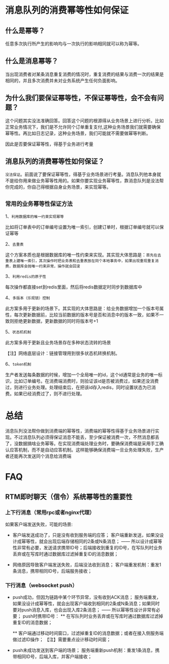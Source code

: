 # 消息队列的消费幂等性如何保证

## 什么是幂等？
任意多次执行所产生的影响均与一次执行的影响相同就可以称为幂等。

## 什么是消息幂等？
当出现消费者对某条消息重复消费的情况时，重复消费的结果与消费一次的结果是相同的，并且多次消费并未对业务系统产生任何负面影响。

## 为什么我们要保证幂等性，不保证幂等性，会不会有问题？
这个问题其实没法准确回答。回答这个问题的根源得从业务场景上进行分析。比如正常业务情况下，我们是不允许同个订单重复支付,这种业务场景我们就需要确保幂等性。再比如日志记录，这种业务场景，我们可能就不需要做幂等判断。

因此是否要保证幂等性，得基于业务进行考量

## 消息队列的消费幂等性如何保证？
`没法保证`。前面说了要保证幂等性，得基于业务场景进行考量。消息队列他本身就不是给你用来做业务幂等性用的。如果你要实现业务幂等性，靠消息队列是没法帮你完成的，你自己得根据自身业务场景，来实现幂等。

## `常用的业务幂等性保证方法`
1、`利用数据库的唯一约束实现幂等`

比如将订单表中的订单编号设置为唯一索引，创建订单时，根据订单编号就可以保证幂等

2、`去重表`

这个方案本质也是根据数据库的唯一性约束来实现。其实现大体思路是：`首先在去重表上建唯一索引，其次操作时把业务表和去重表放在同个本地事务中，如果出现重现重复消费，数据库会抛唯一约束异常，操作就会回滚`

3、`利用redis的原子性`

每次操作都直接set到redis里面，然后将redis数据定时同步到数据库中

4、`多版本（乐观锁）控制`

此方案多用于更新的场景下。其实现的大体思路是：给业务数据增加一个版本号属性，每次更新数据前，比较当前数据的版本号是否和消息中的版本一致，如果不一致则拒绝更新数据，更新数据的同时将版本号+1


5、`状态机机制`

此方案多用于更新且业务场景存在多种状态流转的场景

【注】网络底层设计：链接管理用到很多状态机转换机制。

6、`token机制`

生产者发送每条数据的时候，增加一个全局唯一的id，这个id通常是业务的唯一标识，比如订单编号。在消费端消费时，则验证该id是否被消费过，如果还没消费过，则进行业务处理。处理结束后，在把该id存入redis，同时设置状态为已消费。如果已经消费过了，则不进行处理。


# 总结
消息队列没法帮你做到消费端的幂等性，消费端的幂等性得基于业务场景进行实现。不过消息队列必须得保证消息不能丢，至少保证被消费一次，不然消息都丢了，没数据搞啥业务幂等。在实现消费端处理业务时，要确保消费端是采用手工确认应答机制，而不是自动应答机制。这样能够确保消费端一旦业务处理失败，生产者还能再次发送同个消息给消费端

# FAQ

## RTM即时聊天（信令）系统幂等性的重要性 

### 上下行消息（常用rpc或者nginx代理）

如果客户端发送失败，可能的场景:
  * 客户端发送成功了，只是没有收到服务端的应答；
    客户端重新发送，如果没设计成幂等性，就会出现后端存储相同的2条或N条消息；
    —— 所以设计成幂等性非常有必要，发送请求携带ID号；后端接收到重复的ID号，在写队列时业务丢弃或在写库时通过数据库过滤掉重复ID的消息数据；

  * 网络原因导致客户端发送失败，后端没法收到消息；
    客户端重发机制：重发1条消息，携带相同ID号，后端服务接收；

### 下行消息（websocket push）
   * push成功，但因为链路中某个环节异常，没有收到ACK消息；
     服务端重发，如果没设计成幂等性，就会出现客户端收到相同的2条或N条消息；如果同时要对push消息入库，也会出现入库2条消息；
     —— 所以幂等性设计非常有必要；
     push时携带ID号：
     ** 在写队列时业务丢弃或在写库时通过数据库过滤掉重复ID的消息数据；

     ** 客户端通过移动时间窗口，过滤掉重复ID的消息数据；或者在接入侧服务端做过滤ID操作；
       【注】需要重点设计移动时间窗；

   * push未成功发送到客户端的场景；
     服务端重新push机制：重发1条消息，携带相同ID号，后端入库，并客户端接收；


